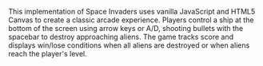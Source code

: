 This implementation of Space Invaders uses vanilla JavaScript and HTML5 Canvas to create a classic arcade experience. Players control a ship at the bottom of the screen using arrow keys or A/D, shooting bullets with the spacebar to destroy approaching aliens. The game tracks score and displays win/lose conditions when all aliens are destroyed or when aliens reach the player's level.

<!-- Generated from commit: a3aa8b81a332b4fff75ed8ff274118dc937f820c -->